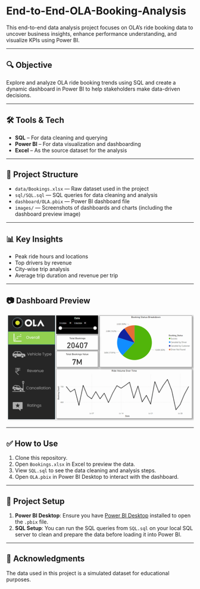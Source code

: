 # End-to-End-OLA-Booking-Analysis

This end-to-end data analysis project focuses on OLA’s ride booking data to uncover business insights, enhance performance understanding, and visualize KPIs using Power BI.

---

## 🔍 Objective
Explore and analyze OLA ride booking trends using SQL and create a dynamic dashboard in Power BI to help stakeholders make data-driven decisions.

---

## 🛠 Tools & Tech
- **SQL** – For data cleaning and querying
- **Power BI** – For data visualization and dashboarding
- **Excel** – As the source dataset for the analysis

---

## 📁 Project Structure
- `data/Bookings.xlsx` — Raw dataset used in the project
- `sql/SQL.sql` — SQL queries for data cleaning and analysis
- `dashboard/OLA.pbix` — Power BI dashboard file
- `images/` — Screenshots of dashboards and charts (including the dashboard preview image)

---

## 📊 Key Insights
- Peak ride hours and locations
- Top drivers by revenue
- City-wise trip analysis
- Average trip duration and revenue per trip

---

## 📷 Dashboard Preview
![Dashboard](Image/Screenshot%20(9).png)

---

## ✅ How to Use
1. Clone this repository.
2. Open `Bookings.xlsx` in Excel to preview the data.
3. View `SQL.sql` to see the data cleaning and analysis steps.
4. Open `OLA.pbix` in Power BI Desktop to interact with the dashboard.

---

## 📝 Project Setup
1. **Power BI Desktop**: Ensure you have [Power BI Desktop](https://powerbi.microsoft.com/en-us/desktop/) installed to open the `.pbix` file.
2. **SQL Setup**: You can run the SQL queries from `SQL.sql` on your local SQL server to clean and prepare the data before loading it into Power BI.

---

## 🙌 Acknowledgments
The data used in this project is a simulated dataset for educational purposes.
